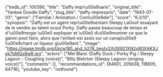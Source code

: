 {"tmdb_id": 100390, "title": "Daffy impr\u00e9sario", "original_title": "Yankee Doodle Daffy", "slug_title": "daffy-impresario", "date": "1943-07-03", "genre": ["Familial / Animation / Com\u00e9die"], "score": "6.3/10", "synopsis": "Daffy est un agent repr\u00e9sentant Sleepy LaGoof essayant de le vendre au talent scout Porky. Daffy passe beaucoup de temps et d'\u00e9nergie \u00e0 expliquer et \u00e0 d\u00e9montrer ce que le gamin peut faire, alors que l'enfant est assis sur un canap\u00e9 l\u00e9chant un liqueur g\u00e9ant.", "image": "https://image.tmdb.org/t/p/w185_and_h278_bestv2/h3X921XN2x9OXAKXJek7bMQx9wR.jpg", "actors": ["Mel Blanc (Daffy Duck / Porky Pig / Sleepy Lagoon - Coughing (voice))", "Billy Bletcher (Sleepy Lagoon (singing voice))"], "comments": [], "recommandations_id": [84601, 205638, 118805, 64716], "youtube_key": "notfound"}